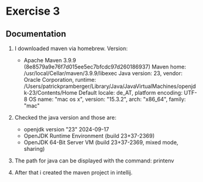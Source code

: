 # Exercise 3

## Documentation
1. I downloaded maven via homebrew. Version:
   - Apache Maven 3.9.9 (8e8579a9e76f7d015ee5ec7bfcdc97d260186937)
     Maven home: /usr/local/Cellar/maven/3.9.9/libexec
     Java version: 23, vendor: Oracle Corporation, runtime: /Users/patrickpramberger/Library/Java/JavaVirtualMachines/openjdk-23/Contents/Home
     Default locale: de_AT, platform encoding: UTF-8
     OS name: "mac os x", version: "15.3.2", arch: "x86_64", family: "mac"

2. Checked the java version and those are:
   - openjdk version "23" 2024-09-17
   - OpenJDK Runtime Environment (build 23+37-2369)
   - OpenJDK 64-Bit Server VM (build 23+37-2369, mixed mode, sharing)

3. The path for java can be displayed with the command: printenv

4. After that i created the maven project in intellij. 